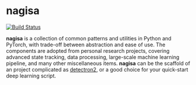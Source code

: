 # nagisa

[![Build Status](https://travis-ci.com/hsfzxjy/nagisa.svg?branch=master)](https://travis-ci.com/hsfzxjy/nagisa)

**nagisa** is a collection of common patterns and utilities in Python and PyTorch, with trade-off between abstraction and ease of use. The components are adopted from personal research projects, covering advanced state tracking, data processing, large-scale machine learning pipeline, and many other miscellaneous items. **nagisa** can be the scaffold of an project complicated as [detectron2](https://github.com/facebookresearch/detectron2), or a good choice for your quick-start deep learning script.